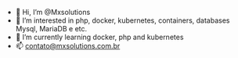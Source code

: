 - 👋 Hi, I’m @Mxsolutions
- 👀 I’m interested in php, docker, kubernetes, containers, databases Mysql, MariaDB e etc.
- 🌱 I’m currently learning docker, php and kubernetes
- 📫 contato@mxsolutions.com.br

<!---
Mxsolutions/Mxsolutions is a ✨ special ✨ repository because its `README.md` (this file) appears on your GitHub profile.
You can click the Preview link to take a look at your changes.
--->
